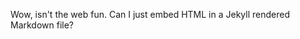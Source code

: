 Wow, isn't the web fun. Can I just embed HTML in a Jekyll rendered Markdown file?

<script src="./bootstrap.js"></script>
<div id="learn-wgpu"></div>
